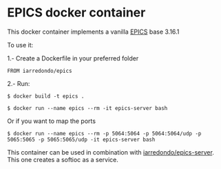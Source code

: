 # EPICS docker container

This docker container implements a vanilla [EPICS](http://www.aps.anl.gov/epics/) base 3.16.1

To use it:

1.- Create a Dockerfile in your preferred folder
```
FROM iarredondo/epics
```
2.- Run:
```
$ docker build -t epics .

$ docker run --name epics --rm -it epics-server bash
```
Or if you want to map the ports
```
$ docker run --name epics --rm -p 5064:5064 -p 5064:5064/udp -p 5065:5065 -p 5065:5065/udp -it epics-server bash
```
This container can be used in combination with [iarredondo/epics-server](https://github.com/iarredondo/epics-server). This one creates a softioc as a service.
